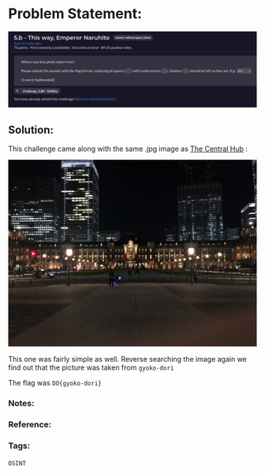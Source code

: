 # Problem Statement:
![question](https://raw.githubusercontent.com/0x41head/CTF-Writeups/main/src/DOA2021ctf/OSINT/This%20way,%20Emperor%20Naruhito/ques.png)

## Solution:
This challenge came along with the same .jpg image as [The Central Hub](https://0x41head.github.io/CTF-Writeups/book/DOA2021ctf/OSINT/The%20Central%20Hub/The%20Central%20Hub.html) :

![chall](https://raw.githubusercontent.com/0x41head/CTF-Writeups/main/src/DOA2021ctf/OSINT/The%20Central%20Hub/c5.jpg)

This one was fairly simple as well. Reverse searching the image again we find out that the picture was taken from `gyoko-dori`

The flag was `DO{gyoko-dori}`
### Notes:
### Reference:

### Tags:
`OSINT`
